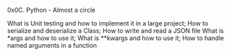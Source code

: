 0x0C. Python - Almost a circle

What is Unit testing and how to implement it in a large project; How to serialize and deserialize a Class; How to write and read a JSON file
What is *args and how to use it; What is **kwargs and how to use it; How to handle named arguments in a function
